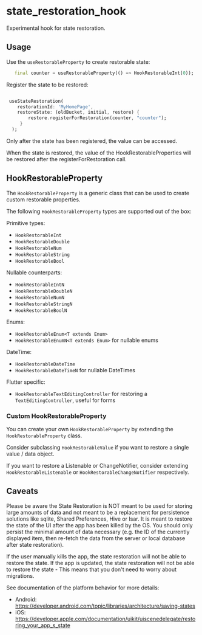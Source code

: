 # state_restoration_hook

Experimental hook for state restoration.

## Usage

Use the `useRestorableProperty` to create restorable state:

```dart
   final counter = useRestorableProperty(() => HookRestorableInt(0));
```

Register the state to be restored:

```dart

 useStateRestoration(
    restorationId: 'MyHomePage',
    restoreState: (oldBucket, initial, restore) {
        restore.registerForRestoration(counter, "counter");
     }
  );


```

Only after the state has been registered, the value can be accessed.

When the state is restored, the value of the HookRestorableProperties will be restored after the registerForRestoration call.

## HookRestorableProperty

The `HookRestorableProperty` is a generic class that can be used to create custom restorable properties.

The following `HookRestorableProperty` types are supported out of the box:

Primitive types:

  * `HookRestorableInt`
  * `HookRestorableDouble`
  * `HookRestorableNum`
  * `HookRestorableString`
  * `HookRestorableBool`

Nullable counterparts:

  * `HookRestorableIntN`
  * `HookRestorableDoubleN`
  * `HookRestorableNumN`
  * `HookRestorableStringN`
  * `HookRestorableBoolN`

Enums:

  * `HookRestorableEnum<T extends Enum>`
  * `HookRestorableEnumN<T extends Enum>` for nullable enums

DateTime:

  * `HookRestorableDateTime`
  * `HookRestorableDateTimeN` for nullable DateTimes

Flutter specific:

  * `HookRestorableTextEditingController` for restoring a `TextEditingController`, useful for forms


### Custom HookRestorableProperty

You can create your own `HookRestorableProperty` by extending the `HookRestorableProperty` class.

Consider subclassing `HookRestorableValue` if you want to restore a single value / data object.

If you want to restore a Listenable or ChangeNotifier, consider extending `HookRestorableListenable` or `HookRestorableChangeNotifier` respectively.


## Caveats

Please be aware the State Restoration is NOT meant to be used for storing large amounts of data and
not meant to be a replacement for persistence solutions like sqlite, Shared Preferences, Hive or Isar. It is meant to restore the state of the UI after
the app has been killed by the OS. You should only persist the minimal amount of data necessary (e.g. the ID of the currently displayed item, then 
re-fetch the data from the server or local database after state restoration).

If the user manually kills the app, the state restoration will not be able to restore the state.
If the app is updated, the state restoration will not be able to restore the state - This means
that you don't need to worry about migrations.

See documentation of the platform behavior for more details: 

- Android: https://developer.android.com/topic/libraries/architecture/saving-states
- iOS: https://developer.apple.com/documentation/uikit/uiscenedelegate/restoring_your_app_s_state

